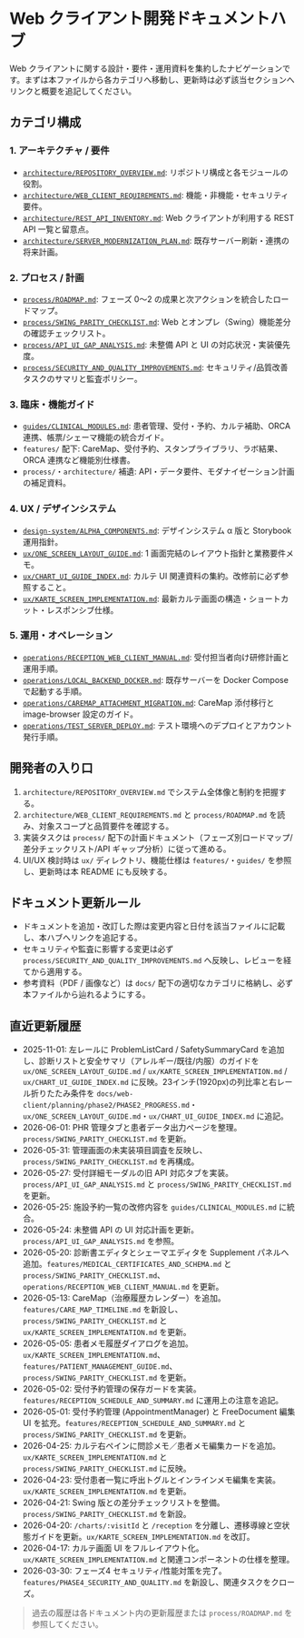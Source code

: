 # Web クライアント開発ドキュメントハブ

Web クライアントに関する設計・要件・運用資料を集約したナビゲーションです。まずは本ファイルから各カテゴリへ移動し、更新時は必ず該当セクションへリンクと概要を追記してください。

## カテゴリ構成

### 1. アーキテクチャ / 要件
- [`architecture/REPOSITORY_OVERVIEW.md`](architecture/REPOSITORY_OVERVIEW.md): リポジトリ構成と各モジュールの役割。
- [`architecture/WEB_CLIENT_REQUIREMENTS.md`](architecture/WEB_CLIENT_REQUIREMENTS.md): 機能・非機能・セキュリティ要件。
- [`architecture/REST_API_INVENTORY.md`](architecture/REST_API_INVENTORY.md): Web クライアントが利用する REST API 一覧と留意点。
- [`architecture/SERVER_MODERNIZATION_PLAN.md`](architecture/SERVER_MODERNIZATION_PLAN.md): 既存サーバー刷新・連携の将来計画。

### 2. プロセス / 計画
- [`process/ROADMAP.md`](process/ROADMAP.md): フェーズ 0〜2 の成果と次アクションを統合したロードマップ。
- [`process/SWING_PARITY_CHECKLIST.md`](process/SWING_PARITY_CHECKLIST.md): Web とオンプレ（Swing）機能差分の確認チェックリスト。
- [`process/API_UI_GAP_ANALYSIS.md`](process/API_UI_GAP_ANALYSIS.md): 未整備 API と UI の対応状況・実装優先度。
- [`process/SECURITY_AND_QUALITY_IMPROVEMENTS.md`](process/SECURITY_AND_QUALITY_IMPROVEMENTS.md): セキュリティ/品質改善タスクのサマリと監査ポリシー。

### 3. 臨床・機能ガイド
- [`guides/CLINICAL_MODULES.md`](guides/CLINICAL_MODULES.md): 患者管理、受付・予約、カルテ補助、ORCA 連携、帳票/シェーマ機能の統合ガイド。
- `features/` 配下: CareMap、受付予約、スタンプライブラリ、ラボ結果、ORCA 連携など機能別仕様書。
- `process/`・`architecture/` 補遺: API・データ要件、モダナイゼーション計画の補足資料。

### 4. UX / デザインシステム
- [`design-system/ALPHA_COMPONENTS.md`](design-system/ALPHA_COMPONENTS.md): デザインシステム α 版と Storybook 運用指針。
- [`ux/ONE_SCREEN_LAYOUT_GUIDE.md`](ux/ONE_SCREEN_LAYOUT_GUIDE.md): 1 画面完結のレイアウト指針と業務要件メモ。
- [`ux/CHART_UI_GUIDE_INDEX.md`](ux/CHART_UI_GUIDE_INDEX.md): カルテ UI 関連資料の集約。改修前に必ず参照すること。
- [`ux/KARTE_SCREEN_IMPLEMENTATION.md`](ux/KARTE_SCREEN_IMPLEMENTATION.md): 最新カルテ画面の構造・ショートカット・レスポンシブ仕様。

### 5. 運用・オペレーション
- [`operations/RECEPTION_WEB_CLIENT_MANUAL.md`](operations/RECEPTION_WEB_CLIENT_MANUAL.md): 受付担当者向け研修計画と運用手順。
- [`operations/LOCAL_BACKEND_DOCKER.md`](operations/LOCAL_BACKEND_DOCKER.md): 既存サーバーを Docker Compose で起動する手順。
- [`operations/CAREMAP_ATTACHMENT_MIGRATION.md`](operations/CAREMAP_ATTACHMENT_MIGRATION.md): CareMap 添付移行と image-browser 設定のガイド。
- [`operations/TEST_SERVER_DEPLOY.md`](operations/TEST_SERVER_DEPLOY.md): テスト環境へのデプロイとアカウント発行手順。

## 開発者の入り口
1. `architecture/REPOSITORY_OVERVIEW.md` でシステム全体像と制約を把握する。
2. `architecture/WEB_CLIENT_REQUIREMENTS.md` と `process/ROADMAP.md` を読み、対象スコープと品質要件を確認する。
3. 実装タスクは `process/` 配下の計画ドキュメント（フェーズ別ロードマップ/差分チェックリスト/API ギャップ分析）に従って進める。
4. UI/UX 検討時は `ux/` ディレクトリ、機能仕様は `features/`・`guides/` を参照し、更新時は本 README にも反映する。

## ドキュメント更新ルール
- ドキュメントを追加・改訂した際は変更内容と日付を該当ファイルに記載し、本ハブへリンクを追記する。
- セキュリティや監査に影響する変更は必ず `process/SECURITY_AND_QUALITY_IMPROVEMENTS.md` へ反映し、レビューを経てから適用する。
- 参考資料（PDF / 画像など）は `docs/` 配下の適切なカテゴリに格納し、必ず本ファイルから辿れるようにする。

## 直近更新履歴
- 2025-11-01: 左レールに ProblemListCard / SafetySummaryCard を追加し、診断リストと安全サマリ（アレルギー/既往/内服）のガイドを `ux/ONE_SCREEN_LAYOUT_GUIDE.md` / `ux/KARTE_SCREEN_IMPLEMENTATION.md` / `ux/CHART_UI_GUIDE_INDEX.md` に反映。23インチ(1920px)の列比率と右レール折りたたみ条件を `docs/web-client/planning/phase2/PHASE2_PROGRESS.md`・`ux/ONE_SCREEN_LAYOUT_GUIDE.md`・`ux/CHART_UI_GUIDE_INDEX.md` に追記。
- 2026-06-01: PHR 管理タブと患者データ出力ページを整理。`process/SWING_PARITY_CHECKLIST.md` を更新。
- 2026-05-31: 管理画面の未実装項目調査を反映し、`process/SWING_PARITY_CHECKLIST.md` を再構成。
- 2026-05-27: 受付詳細モーダルの旧 API 対応タブを実装。`process/API_UI_GAP_ANALYSIS.md` と `process/SWING_PARITY_CHECKLIST.md` を更新。
- 2026-05-25: 施設予約一覧の改修内容を `guides/CLINICAL_MODULES.md` に統合。
- 2026-05-24: 未整備 API の UI 対応計画を更新。`process/API_UI_GAP_ANALYSIS.md` を参照。
- 2026-05-20: 診断書エディタとシェーマエディタを Supplement パネルへ追加。`features/MEDICAL_CERTIFICATES_AND_SCHEMA.md` と `process/SWING_PARITY_CHECKLIST.md`、`operations/RECEPTION_WEB_CLIENT_MANUAL.md` を更新。
- 2026-05-13: CareMap（治療履歴カレンダー）を追加。`features/CARE_MAP_TIMELINE.md` を新設し、`process/SWING_PARITY_CHECKLIST.md` と `ux/KARTE_SCREEN_IMPLEMENTATION.md` を更新。
- 2026-05-05: 患者メモ履歴ダイアログを追加。`ux/KARTE_SCREEN_IMPLEMENTATION.md`、`features/PATIENT_MANAGEMENT_GUIDE.md`、`process/SWING_PARITY_CHECKLIST.md` を更新。
- 2026-05-02: 受付予約管理の保存ガードを実装。`features/RECEPTION_SCHEDULE_AND_SUMMARY.md` に運用上の注意を追記。
- 2026-05-01: 受付予約管理 (AppointmentManager) と FreeDocument 編集 UI を拡充。`features/RECEPTION_SCHEDULE_AND_SUMMARY.md` と `process/SWING_PARITY_CHECKLIST.md` を更新。
- 2026-04-25: カルテ右ペインに問診メモ／患者メモ編集カードを追加。`ux/KARTE_SCREEN_IMPLEMENTATION.md` と `process/SWING_PARITY_CHECKLIST.md` に反映。
- 2026-04-23: 受付患者一覧に呼出トグルとインラインメモ編集を実装。`ux/KARTE_SCREEN_IMPLEMENTATION.md` を更新。
- 2026-04-21: Swing 版との差分チェックリストを整備。`process/SWING_PARITY_CHECKLIST.md` を新設。
- 2026-04-20: `/charts/:visitId` と `/reception` を分離し、遷移導線と空状態ガイドを更新。`ux/KARTE_SCREEN_IMPLEMENTATION.md` を改訂。
- 2026-04-17: カルテ画面 UI をフルレイアウト化。`ux/KARTE_SCREEN_IMPLEMENTATION.md` と関連コンポーネントの仕様を整理。
- 2026-03-30: フェーズ4 セキュリティ/性能対策を完了。`features/PHASE4_SECURITY_AND_QUALITY.md` を新設し、関連タスクをクローズ。

> 過去の履歴は各ドキュメント内の更新履歴または `process/ROADMAP.md` を参照してください。
